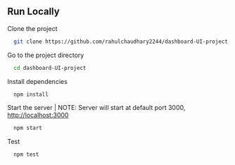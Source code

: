 ## Run Locally

Clone the project

```bash
  git clone https://github.com/rahulchaudhary2244/dashboard-UI-project.git
```

Go to the project directory

```bash
  cd dashboard-UI-project
```

Install dependencies

```bash
  npm install
```

Start the server | NOTE: Server will start at default port 3000, [http://localhost:3000](http://localhost:3000)

```bash
  npm start
```

Test

```bash
  npm test
```
